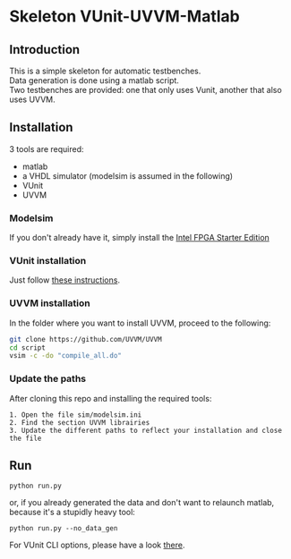 # Skeleton VUnit-UVVM-Matlab

## Introduction
This is a simple skeleton for automatic testbenches.  
Data generation is done using a matlab script.  
Two testbenches are provided: one that only uses Vunit, another that also uses UVVM.  


## Installation
3 tools are required:
* matlab
* a VHDL simulator (modelsim is assumed in the following)
* VUnit
* UVVM

### Modelsim
If you don't already have it, simply install the [Intel FPGA Starter Edition](https://fpgasoftware.intel.com/?product=modelsim_ae#tabs-2)

### VUnit installation
Just follow [these instructions](https://vunit.github.io/installing.html#using-the-python-package-manager).


### UVVM installation
In the folder where you want to install UVVM, proceed to the following:
``` bash
git clone https://github.com/UVVM/UVVM
cd script
vsim -c -do "compile_all.do"
```

### Update the paths
After cloning this repo and installing the required tools:
```
1. Open the file sim/modelsim.ini
2. Find the section UVVM librairies
3. Update the different paths to reflect your installation and close the file
``` 

## Run 
```
python run.py
```
or, if you already generated the data and don't want to relaunch matlab, because it's a stupidly heavy tool:
```
python run.py --no_data_gen
```
For VUnit CLI options, please have a look [there](https://vunit.github.io/cli.html).